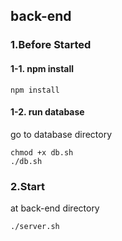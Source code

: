 ## back-end

### 1.Before Started
#### 1-1. npm install
```
npm install
```
#### 1-2. run database
go to database directory
```
chmod +x db.sh
./db.sh
```

### 2.Start
at back-end directory
```
./server.sh
```